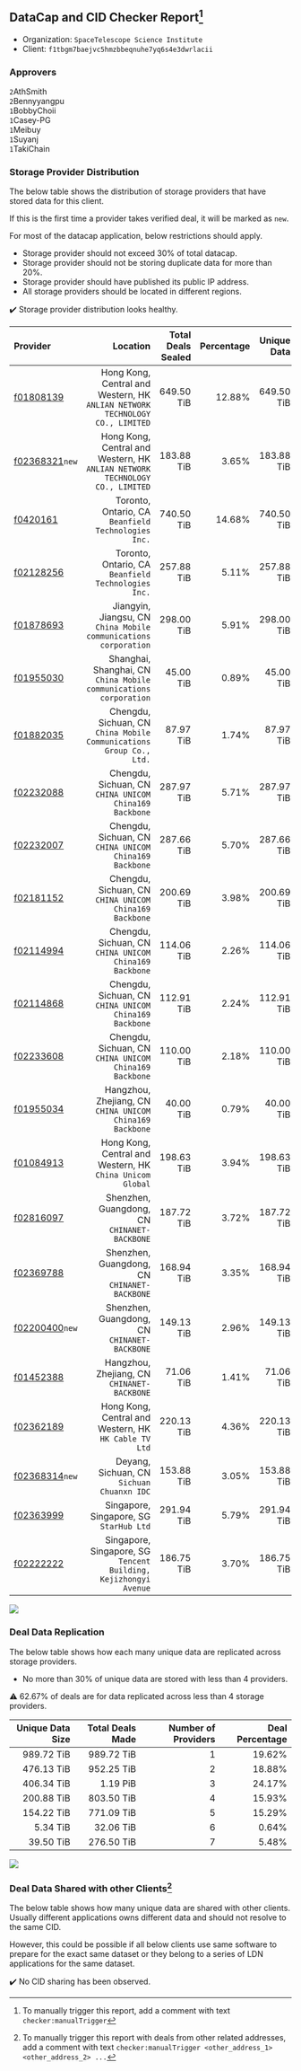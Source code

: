 ## DataCap and CID Checker Report[^1]
 - Organization: `SpaceTelescope Science Institute`
 - Client: `f1tbgm7baejvc5hmzbbeqnuhe7yq6s4e3dwrlacii`
### Approvers
`2`AthSmith<br/>`2`Bennyyangpu<br/>`1`BobbyChoii<br/>`1`Casey-PG<br/>`1`Meibuy<br/>`1`Suyanj<br/>`1`TakiChain


### Storage Provider Distribution
The below table shows the distribution of storage providers that have stored data for this client.

If this is the first time a provider takes verified deal, it will be marked as `new`.

For most of the datacap application, below restrictions should apply.
 - Storage provider should not exceed 30% of total datacap.
 - Storage provider should not be storing duplicate data for more than 20%.
 - Storage provider should have published its public IP address.
 - All storage providers should be located in different regions.

✔️ Storage provider distribution looks healthy.

| Provider                                                    |                                                                        Location | Total Deals Sealed | Percentage | Unique Data | Duplicate Deals |
| :---------------------------------------------------------- | ------------------------------------------------------------------------------: | -----------------: | ---------: | ----------: | --------------: |
| [f01808139](https://filfox.info/en/address/f01808139)       | Hong Kong, Central and Western, HK<br/>`ANLIAN NETWORK TECHNOLOGY CO., LIMITED` |         649.50 TiB |     12.88% |  649.50 TiB |           0.00% |
| [f02368321](https://filfox.info/en/address/f02368321)`new`  | Hong Kong, Central and Western, HK<br/>`ANLIAN NETWORK TECHNOLOGY CO., LIMITED` |         183.88 TiB |      3.65% |  183.88 TiB |           0.00% |
| [f0420161](https://filfox.info/en/address/f0420161)         |                          Toronto, Ontario, CA<br/>`Beanfield Technologies Inc.` |         740.50 TiB |     14.68% |  740.50 TiB |           0.00% |
| [f02128256](https://filfox.info/en/address/f02128256)       |                          Toronto, Ontario, CA<br/>`Beanfield Technologies Inc.` |         257.88 TiB |      5.11% |  257.88 TiB |           0.00% |
| [f01878693](https://filfox.info/en/address/f01878693)       |             Jiangyin, Jiangsu, CN<br/>`China Mobile communications corporation` |         298.00 TiB |      5.91% |  298.00 TiB |           0.00% |
| [f01955030](https://filfox.info/en/address/f01955030)       |            Shanghai, Shanghai, CN<br/>`China Mobile communications corporation` |          45.00 TiB |      0.89% |   45.00 TiB |           0.00% |
| [f01882035](https://filfox.info/en/address/f01882035)       |          Chengdu, Sichuan, CN<br/>`China Mobile Communications Group Co., Ltd.` |          87.97 TiB |      1.74% |   87.97 TiB |           0.00% |
| [f02232088](https://filfox.info/en/address/f02232088)       |                       Chengdu, Sichuan, CN<br/>`CHINA UNICOM China169 Backbone` |         287.97 TiB |      5.71% |  287.97 TiB |           0.00% |
| [f02232007](https://filfox.info/en/address/f02232007)       |                       Chengdu, Sichuan, CN<br/>`CHINA UNICOM China169 Backbone` |         287.66 TiB |      5.70% |  287.66 TiB |           0.00% |
| [f02181152](https://filfox.info/en/address/f02181152)       |                       Chengdu, Sichuan, CN<br/>`CHINA UNICOM China169 Backbone` |         200.69 TiB |      3.98% |  200.69 TiB |           0.00% |
| [f02114994](https://filfox.info/en/address/f02114994)       |                       Chengdu, Sichuan, CN<br/>`CHINA UNICOM China169 Backbone` |         114.06 TiB |      2.26% |  114.06 TiB |           0.00% |
| [f02114868](https://filfox.info/en/address/f02114868)       |                       Chengdu, Sichuan, CN<br/>`CHINA UNICOM China169 Backbone` |         112.91 TiB |      2.24% |  112.91 TiB |           0.00% |
| [f02233608](https://filfox.info/en/address/f02233608)       |                       Chengdu, Sichuan, CN<br/>`CHINA UNICOM China169 Backbone` |         110.00 TiB |      2.18% |  110.00 TiB |           0.00% |
| [f01955034](https://filfox.info/en/address/f01955034)       |                     Hangzhou, Zhejiang, CN<br/>`CHINA UNICOM China169 Backbone` |          40.00 TiB |      0.79% |   40.00 TiB |           0.00% |
| [f01084913](https://filfox.info/en/address/f01084913)       |                    Hong Kong, Central and Western, HK<br/>`China Unicom Global` |         198.63 TiB |      3.94% |  198.63 TiB |           0.00% |
| [f02816097](https://filfox.info/en/address/f02816097)       |                                 Shenzhen, Guangdong, CN<br/>`CHINANET-BACKBONE` |         187.72 TiB |      3.72% |  187.72 TiB |           0.00% |
| [f02369788](https://filfox.info/en/address/f02369788)       |                                 Shenzhen, Guangdong, CN<br/>`CHINANET-BACKBONE` |         168.94 TiB |      3.35% |  168.94 TiB |           0.00% |
| [f02200400](https://filfox.info/en/address/f02200400)`new`  |                                 Shenzhen, Guangdong, CN<br/>`CHINANET-BACKBONE` |         149.13 TiB |      2.96% |  149.13 TiB |           0.00% |
| [f01452388](https://filfox.info/en/address/f01452388)       |                                  Hangzhou, Zhejiang, CN<br/>`CHINANET-BACKBONE` |          71.06 TiB |      1.41% |   71.06 TiB |           0.00% |
| [f02362189](https://filfox.info/en/address/f02362189)       |                        Hong Kong, Central and Western, HK<br/>`HK Cable TV Ltd` |         220.13 TiB |      4.36% |  220.13 TiB |           0.00% |
| [f02368314](https://filfox.info/en/address/f02368314)`new`  |                                   Deyang, Sichuan, CN<br/>`Sichuan Chuanxn IDC` |         153.88 TiB |      3.05% |  153.88 TiB |           0.00% |
| [f02363999](https://filfox.info/en/address/f02363999)       |                                      Singapore, Singapore, SG<br/>`StarHub Ltd` |         291.94 TiB |      5.79% |  291.94 TiB |           0.00% |
| [f02222222](https://filfox.info/en/address/f02222222)       |             Singapore, Singapore, SG<br/>`Tencent Building, Kejizhongyi Avenue` |         186.75 TiB |      3.70% |  186.75 TiB |           0.00% |

<img src="https://raw.githubusercontent.com/data-preservation-programs/filplus-checker-assets/main/filecoin-project/filecoin-plus-large-datasets/issues/1573/1698428039268.png"/>

### Deal Data Replication
The below table shows how each many unique data are replicated across storage providers.

- No more than 30% of unique data are stored with less than 4 providers.

⚠️ 62.67% of deals are for data replicated across less than 4 storage providers.

| Unique Data Size | Total Deals Made | Number of Providers | Deal Percentage |
| ---------------: | ---------------: | ------------------: | --------------: |
|       989.72 TiB |       989.72 TiB |                   1 |          19.62% |
|       476.13 TiB |       952.25 TiB |                   2 |          18.88% |
|       406.34 TiB |         1.19 PiB |                   3 |          24.17% |
|       200.88 TiB |       803.50 TiB |                   4 |          15.93% |
|       154.22 TiB |       771.09 TiB |                   5 |          15.29% |
|         5.34 TiB |        32.06 TiB |                   6 |           0.64% |
|        39.50 TiB |       276.50 TiB |                   7 |           5.48% |

<img src="https://raw.githubusercontent.com/data-preservation-programs/filplus-checker-assets/main/filecoin-project/filecoin-plus-large-datasets/issues/1573/1698428039867.png"/>

### Deal Data Shared with other Clients[^3]
The below table shows how many unique data are shared with other clients.
Usually different applications owns different data and should not resolve to the same CID.

However, this could be possible if all below clients use same software to prepare for the exact same dataset or they belong to a series of LDN applications for the same dataset.

✔️ No CID sharing has been observed.

[^1]: To manually trigger this report, add a comment with text `checker:manualTrigger`

[^2]: Deals from those addresses are combined into this report as they are specified with `checker:manualTrigger`

[^3]: To manually trigger this report with deals from other related addresses, add a comment with text `checker:manualTrigger <other_address_1> <other_address_2> ...`
